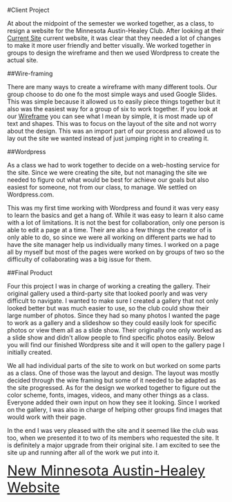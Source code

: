 #Client Project

At about the midpoint of the semester we worked together, as a class, to resign a website for the Minnesota Austin-Healey Club. After looking at their [Current Site](http://www.mnhealey.com/MNHEALEY/index.htm) current website, it was clear that they needed a lot of changes to make it more user friendly and better visually. We worked together in groups to design the wireframe and then we used Wordpress to create the actual site.

##Wire-framing

There are many ways to create a wireframe with many different tools. Our group choose to do one fo the most simple ways and used Google Slides. This was simple because it allowed us to easily piece things together but it also was the easiest way for a group of six to work together. If you look at our [Wireframe](https://docs.google.com/presentation/d/1JPKKKepOleTZSXjxKZY3bOVeK0QM4xf3BzXoQNXmXEk/edit#slide=id.gbf039339aa_2_5) you can see what I mean by simple, it is most made up of text and shapes. This was to focus on the layout of the site and not worry about the design. This was an import part of our process and allowed us to lay out the site we wanted instead of just jumping right in to creating it.

##Wordpress

As a class we had to work together to decide on a web-hosting service for the site. Since we were creating the site, but not managing the site we needed to figure out what would be best for achieve our goals but also easiest for someone, not from our class, to manage. We settled on Wordpress.com.  

This was my first time working with Wordpress and found it was very easy to learn the basics and get a hang of. While it was easy to learn it also came with a lot of limitations. It is not the best for collaboration, only one person is able to edit a page at a time. Their are also a few things the creator of is only able to do, so since we were all working on different parts we had to have the site manager help us individually many times. I worked on a page all by myself but most of the pages were worked on by groups of two so the difficulty of collaborating was a big issue for them.

##Final Product  

Four this project I was in charge of working a creating the gallery. Their original gallery used a third-party site that looked poorly and was very difficult to navigate. I wanted to make sure I created a gallery that not only looked better but was much easier to use, so the club could show their large number of photos. Since they had so many photos I wanted the page to work as a gallery and a slideshow so they could easily look for specific photos or view them all as a slide show. Their originally one only worked as a slide show and didn't allow people to find specific photos easily. Below you will find our finished Wordpress site and it will open to the gallery page I initially created.

We all had individual parts of the site to work on but worked on some parts as a class. One of those was the layout and design. The layout was mostly decided through the wire framing but some of it needed to be adapted as the site progressed. As for the design we worked together to figure out the color scheme, fonts, images, videos, and many other things as a class. Everyone added their own input on how they see it looking. Since I worked on the gallery, I was also in charge of helping other groups find images that would work with their page.

In the end I was very pleased with the site and it seemed like the club was too, when we presented it to two of its members who requested the site. It is definitely a major upgrade from their original site. I am excited to see the site up and running after all of the work we put into it.

<font size="+3">[New Minnesota Austin-Healey Website](https://4662s21mnahc.wordpress.com/gallery/)</font>
